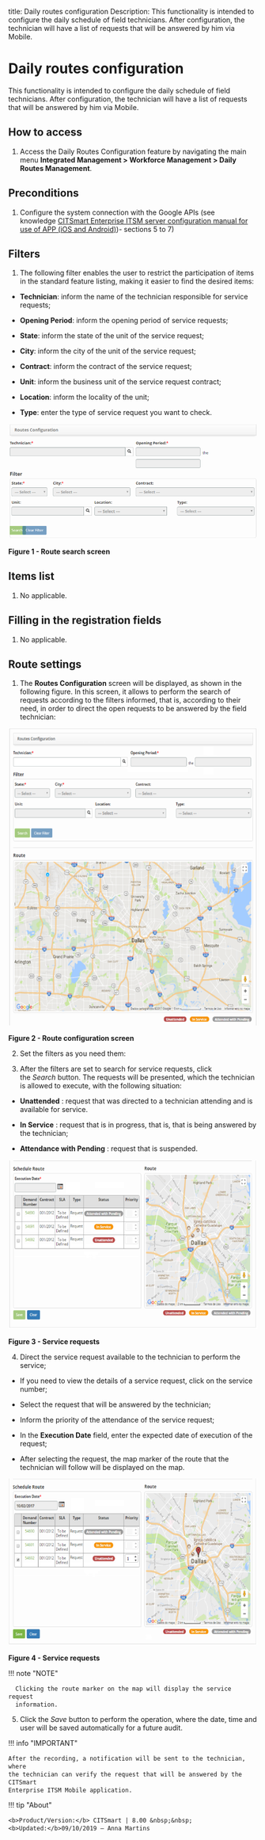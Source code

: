 title: Daily routes configuration
Description: This functionality is intended to configure the daily schedule of field technicians. After configuration, the technician will have a list of requests that will be answered by him via Mobile.

# Daily routes configuration

This functionality is intended to configure the daily schedule of field
technicians. After configuration, the technician will have a list of requests
that will be answered by him via Mobile.

How to access
-------------

1.  Access the Daily Routes Configuration feature by navigating the main
    menu **Integrated Management > Workforce Management > Daily Routes
    Management**.

Preconditions
-------------

1.  Configure the system connection with the Google APIs (see
    knowledge [CITSmart Enterprise ITSM server configuration manual for use of
    APP (iOS and Android)][1])- sections 5 to 7)

Filters
-------

1.  The following filter enables the user to restrict the participation of items
    in the standard feature listing, making it easier to find the desired items:

-   **Technician**: inform the name of the technician responsible for service
    requests;

-   **Opening Period**: inform the opening period of service requests;

-   **State**: inform the state of the unit of the service request;

-   **City**: inform the city of the unit of the service request;

-   **Contract**: inform the contract of the service request;

-   **Unit**: inform the business unit of the service request contract;

-   **Location**: inform the locality of the unit;

-   **Type**: enter the type of service request you want to check.

![Criar](images/daily-1.png)

**Figure 1 - Route search screen**

Items list
----------

1.  No applicable.

Filling in the registration fields
----------------------------------

1.  No applicable.

Route settings
--------------

1.  The **Routes Configuration** screen will be displayed, as shown in the
    following figure. In this screen, it allows to perform the search of
    requests according to the filters informed, that is, according to their
    need, in order to direct the open requests to be answered by the field
    technician:

![Criar](images/daily-2.png)

**Figure 2 - Route configuration screen**

2.  Set the filters as you need them:

3.  After the filters are set to search for service requests, click
    the *Search* button. The requests will be presented, which the technician is
    allowed to execute, with the following situation:

-   **Unattended** : request that was directed to a technician attending and is
    available for service.

-   **In Service** : request that is in progress, that is, that is being
    answered by the technician;

-   **Attendance with Pending** : request that is suspended.

![Criar](images/daily-3.png)

**Figure 3 - Service requests**

4.  Direct the service request available to the technician to perform the
    service;

-   If you need to view the details of a service request, click on the service
    number;

-   Select the request that will be answered by the technician;

-   Inform the priority of the attendance of the service request;

-   In the **Execution Date** field, enter the expected date of execution of the
    request;

-   After selecting the request, the map marker of the route that the technician
    will follow will be displayed on the map.

![Criar](images/daily-4.png)

**Figure 4 - Service requests**

   !!! note "NOTE"

      Clicking the route marker on the map will display the service request
      information.

5.  Click the *Save* button to perform the operation, where the date, time and
    user will be saved automatically for a future audit.

!!! info "IMPORTANT"

    After the recording, a notification will be sent to the technician, where
    the technician can verify the request that will be answered by the CITSmart
    Enterprise ITSM Mobile application.


!!! tip "About"

    <b>Product/Version:</b> CITSmart | 8.00 &nbsp;&nbsp;
    <b>Updated:</b>09/10/2019 – Anna Martins

[1]:/en-us/citsmart-platform-7/additional-features/mobile-and-field-service/configuration/app-android-ios.html
